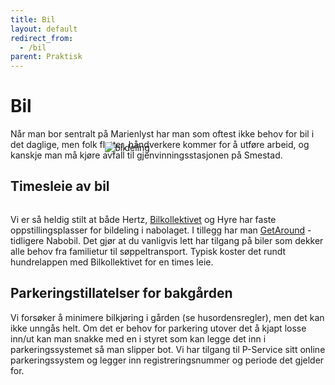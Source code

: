 ```yaml
---
title: Bil
layout: default
redirect_from:
  - /bil
parent: Praktisk
---
```


# Bil 
Når man bor sentralt på Marienlyst har man som oftest ikke behov for bil i det daglige,
men folk flytter, håndverkere kommer for å utføre arbeid, og kanskje man
må kjøre avfall til gjenvinningsstasjonen på Smestad. 

## Timesleie av bil

<img alt="bildeling" style="margin: -20% 10% -15%;padding: 0 20% 0;"
    src="https://bilkollektivet.no/content/uploads/2024/01/Maksimer-AS-BK-bil-privat.gif"  />

Vi er så heldig stilt at både Hertz, [Bilkollektivet](https://bilkollektivet.no/) og Hyre har faste oppstillingsplasser for bildeling i nabolaget. I tillegg har man [GetAround](https://no.getaround.com) - tidligere Nabobil. Det gjør at du vanligvis lett har tilgang på biler som dekker alle behov fra familietur til søppeltransport. Typisk koster det rundt hundrelappen med Bilkollektivet for en times leie.

## Parkeringstillatelser for bakgården
Vi forsøker å minimere bilkjøring i gården (se husordensregler), men det kan ikke unngås helt. Om det er behov for parkering utover det å kjapt losse inn/ut kan man snakke med en i styret som kan legge det inn i parkeringssystemet så man slipper bot. Vi har tilgang til P-Service sitt online parkeringssystem og legger inn registreringsnummer og periode det gjelder for.

